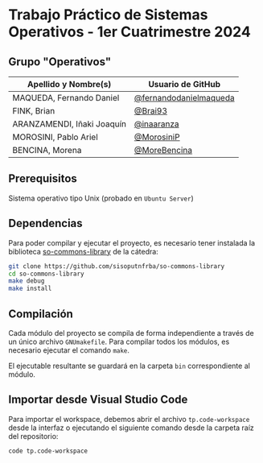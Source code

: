 # Trabajo Práctico de Sistemas Operativos - 1er Cuatrimestre 2024

## Grupo "Operativos"

| Apellido y Nombre(s)       | Usuario de GitHub                                                  |
|----------------------------|--------------------------------------------------------------------|
| MAQUEDA, Fernando Daniel   | [@fernandodanielmaqueda](https://github.com/fernandodanielmaqueda) |
| FINK, Brian                | [@Brai93](https://github.com/Brai93)                               |
| ARANZAMENDI, Iñaki Joaquín | [@inaaranza](https://github.com/inaaranza)                         |
| MOROSINI, Pablo Ariel      | [@MorosiniP](https://github.com/MorosiniP)                         |
| BENCINA, Morena            | [@MoreBencina](https://github.com/MoreBencina)                     |

## Prerequisitos

Sistema operativo tipo Unix (probado en `Ubuntu Server`)

## Dependencias

Para poder compilar y ejecutar el proyecto, es necesario tener instalada la
biblioteca [so-commons-library] de la cátedra:

```bash
git clone https://github.com/sisoputnfrba/so-commons-library
cd so-commons-library
make debug
make install
```

## Compilación

Cada módulo del proyecto se compila de forma independiente a través de un único
archivo `GNUmakefile`. Para compilar todos los módulos, es necesario ejecutar el comando
`make`.

El ejecutable resultante se guardará en la carpeta `bin` correspondiente al módulo.

## Importar desde Visual Studio Code

Para importar el workspace, debemos abrir el archivo `tp.code-workspace` desde
la interfaz o ejecutando el siguiente comando desde la carpeta raíz del
repositorio:

```bash
code tp.code-workspace
```

[so-commons-library]: https://github.com/sisoputnfrba/so-commons-library
